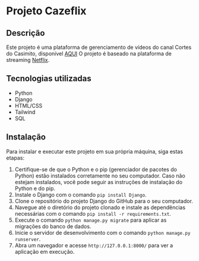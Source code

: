 # Projeto Cazeflix

## Descrição
Este projeto é uma plataforma de gerenciamento de vídeos do canal Cortes do Casimito, disponível [AQUI](https://www.youtube.com/@CortesdoCasimitoOFICIAL) O projeto é baseado na plataforma de streaming [Netflix](https://www.netflix.com/br/).

## Tecnologias utilizadas
- Python
- Django
- HTML/CSS
- Tailwind
- SQL

## Instalação
Para instalar e executar este projeto em sua própria máquina, siga estas etapas:
1. Certifique-se de que o Python e o pip (gerenciador de pacotes do Python) estão instalados corretamente no seu computador. Caso não estejam instalados, você pode seguir as instruções de instalação do Python e do pip.
2. Instale o Django com o comando `pip install Django`.
3. Clone o repositório do projeto Django do GitHub para o seu computador.
4. Navegue até o diretório do projeto clonado e instale as dependências necessárias com o comando `pip install -r requirements.txt`.
5. Execute o comando `python manage.py migrate` para aplicar as migrações do banco de dados.
6. Inicie o servidor de desenvolvimento com o comando `python manage.py runserver`.
7. Abra um navegador e acesse `http://127.0.0.1:8000/` para ver a aplicação em execução.
